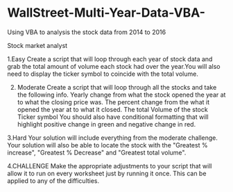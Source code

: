 # WallStreet-Multi-Year-Data-VBA-
Using VBA to analysis the stock data from 2014 to 2016


Stock market analyst

1.Easy
Create a script that will loop through each year of stock data and grab the total amount of volume each stock had over the year.You will also need to display the ticker symbol to coincide with the total volume.

2. Moderate
Create a script that will loop through all the stocks and take the following info.
Yearly change from what the stock opened the year at to what the closing price was.
The percent change from the what it opened the year at to what it closed.
The total Volume of the stock Ticker symbol
You should also have conditional formatting that will highlight positive change in green and negative change in red.

3.Hard
Your solution will include everything from the moderate challenge.
Your solution will also be able to locate the stock with the "Greatest % increase", "Greatest % Decrease" and "Greatest total volume".

4.CHALLENGE
Make the appropriate adjustments to your script that will allow it to run on every worksheet just by running it once.
This can be applied to any of the difficulties.

